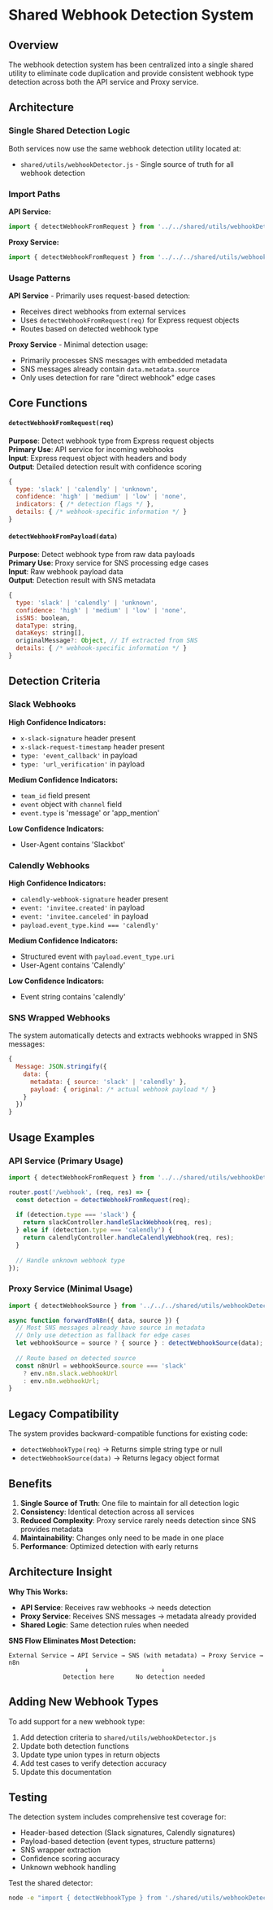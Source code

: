 # Shared Webhook Detection System

## Overview

The webhook detection system has been centralized into a single shared utility to eliminate code duplication and provide consistent webhook type detection across both the API service and Proxy service.

## Architecture

### Single Shared Detection Logic

Both services now use the same webhook detection utility located at:
- `shared/utils/webhookDetector.js` - Single source of truth for all webhook detection

### Import Paths

**API Service:**
```javascript
import { detectWebhookFromRequest } from '../../shared/utils/webhookDetector.js';
```

**Proxy Service:**
```javascript
import { detectWebhookFromRequest } from '../../../shared/utils/webhookDetector.js';
```

### Usage Patterns

**API Service** - Primarily uses request-based detection:
- Receives direct webhooks from external services
- Uses `detectWebhookFromRequest(req)` for Express request objects
- Routes based on detected webhook type

**Proxy Service** - Minimal detection usage:
- Primarily processes SNS messages with embedded metadata
- SNS messages already contain `data.metadata.source` 
- Only uses detection for rare "direct webhook" edge cases

## Core Functions

#### `detectWebhookFromRequest(req)`
**Purpose**: Detect webhook type from Express request objects  
**Primary Use**: API service for incoming webhooks  
**Input**: Express request object with headers and body  
**Output**: Detailed detection result with confidence scoring

```javascript
{
  type: 'slack' | 'calendly' | 'unknown',
  confidence: 'high' | 'medium' | 'low' | 'none',
  indicators: { /* detection flags */ },
  details: { /* webhook-specific information */ }
}
```

#### `detectWebhookFromPayload(data)`
**Purpose**: Detect webhook type from raw data payloads  
**Primary Use**: Proxy service for SNS processing edge cases  
**Input**: Raw webhook payload data  
**Output**: Detection result with SNS metadata

```javascript
{
  type: 'slack' | 'calendly' | 'unknown',
  confidence: 'high' | 'medium' | 'low' | 'none',
  isSNS: boolean,
  dataType: string,
  dataKeys: string[],
  originalMessage?: Object, // If extracted from SNS
  details: { /* webhook-specific information */ }
}
```

## Detection Criteria

### Slack Webhooks

**High Confidence Indicators:**
- `x-slack-signature` header present
- `x-slack-request-timestamp` header present
- `type: 'event_callback'` in payload
- `type: 'url_verification'` in payload

**Medium Confidence Indicators:**
- `team_id` field present
- `event` object with `channel` field
- `event.type` is 'message' or 'app_mention'

**Low Confidence Indicators:**
- User-Agent contains 'Slackbot'

### Calendly Webhooks

**High Confidence Indicators:**
- `calendly-webhook-signature` header present
- `event: 'invitee.created'` in payload
- `event: 'invitee.canceled'` in payload
- `payload.event_type.kind === 'calendly'`

**Medium Confidence Indicators:**
- Structured event with `payload.event_type.uri`
- User-Agent contains 'Calendly'

**Low Confidence Indicators:**
- Event string contains 'calendly'

### SNS Wrapped Webhooks

The system automatically detects and extracts webhooks wrapped in SNS messages:

```javascript
{
  Message: JSON.stringify({
    data: {
      metadata: { source: 'slack' | 'calendly' },
      payload: { original: /* actual webhook payload */ }
    }
  })
}
```

## Usage Examples

### API Service (Primary Usage)

```javascript
import { detectWebhookFromRequest } from '../../shared/utils/webhookDetector.js';

router.post('/webhook', (req, res) => {
  const detection = detectWebhookFromRequest(req);
  
  if (detection.type === 'slack') {
    return slackController.handleSlackWebhook(req, res);
  } else if (detection.type === 'calendly') {
    return calendlyController.handleCalendlyWebhook(req, res);
  }
  
  // Handle unknown webhook type
});
```

### Proxy Service (Minimal Usage)

```javascript
import { detectWebhookSource } from '../../../shared/utils/webhookDetector.js';

async function forwardToN8n({ data, source }) {
  // Most SNS messages already have source in metadata
  // Only use detection as fallback for edge cases
  let webhookSource = source ? { source } : detectWebhookSource(data);
  
  // Route based on detected source
  const n8nUrl = webhookSource.source === 'slack' 
    ? env.n8n.slack.webhookUrl 
    : env.n8n.webhookUrl;
}
```

## Legacy Compatibility

The system provides backward-compatible functions for existing code:

- `detectWebhookType(req)` → Returns simple string type or null
- `detectWebhookSource(data)` → Returns legacy object format

## Benefits

1. **Single Source of Truth**: One file to maintain for all detection logic
2. **Consistency**: Identical detection across all services
3. **Reduced Complexity**: Proxy service rarely needs detection since SNS provides metadata
4. **Maintainability**: Changes only need to be made in one place
5. **Performance**: Optimized detection with early returns

## Architecture Insight

**Why This Works:**
- **API Service**: Receives raw webhooks → needs detection
- **Proxy Service**: Receives SNS messages → metadata already provided
- **Shared Logic**: Same detection rules when needed

**SNS Flow Eliminates Most Detection:**
```
External Service → API Service → SNS (with metadata) → Proxy Service → n8n
                     ↓                    ↓
               Detection here      No detection needed
```

## Adding New Webhook Types

To add support for a new webhook type:

1. Add detection criteria to `shared/utils/webhookDetector.js`
2. Update both detection functions
3. Update type union types in return objects
4. Add test cases to verify detection accuracy
5. Update this documentation

## Testing

The detection system includes comprehensive test coverage for:
- Header-based detection (Slack signatures, Calendly signatures)
- Payload-based detection (event types, structure patterns)
- SNS wrapper extraction
- Confidence scoring accuracy
- Unknown webhook handling

Test the shared detector:
```bash
node -e "import { detectWebhookType } from './shared/utils/webhookDetector.js'; console.log('✅ Works');"
``` 